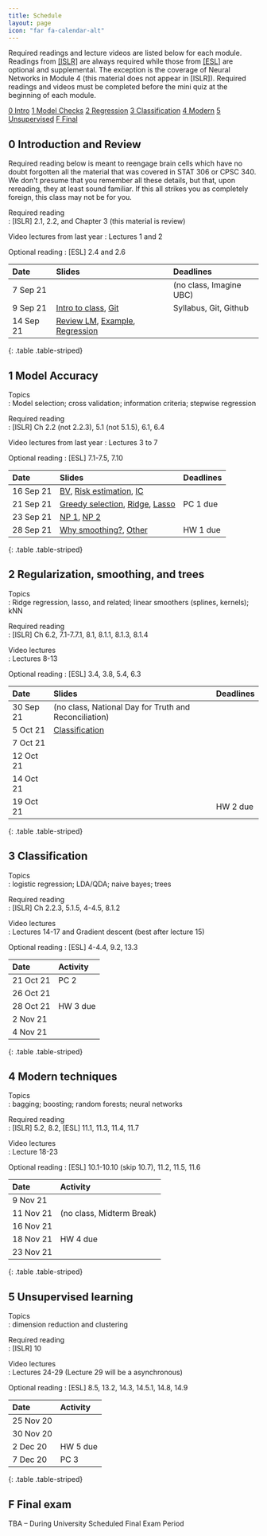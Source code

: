 ```yaml
---
title: Schedule
layout: page
icon: "far fa-calendar-alt"
---
```


Required readings and lecture videos are listed below for each module.
Readings from [\[ISLR\]](https://www.statlearning.com) are always required while those from [\[ESL\]](https://web.stanford.edu/~hastie/ElemStatLearn/) are optional and supplemental. The exception is the coverage of Neural Networks in Module 4 (this material does not appear in \[ISLR\]). Required readings and videos must be completed before the mini quiz at the beginning of each module.


<div class="text-center">
<div class="btn-group" role="group">
  <a role="button" class="btn btn-secondary" href="#0-introduction-and-review">0 Intro</a>
  <a role="button" class="btn btn-secondary" href="#1-model-accuracy">1 Model Checks</a>
  <a role="button" class="btn btn-secondary" href="#2-regularization-smoothing-and-trees">2 Regression</a>
  <a role="button" class="btn btn-secondary" href="#3-classification">3 Classification</a>
  <a role="button" class="btn btn-secondary" href="#4-modern-techniques">4 Modern</a>
  <a role="button" class="btn btn-secondary" href="#5-unsupervised-learning">5 Unsupervised</a>
  <a role="button" class="btn btn-secondary" href="#f-final-exam">F Final</a>
</div>
</div>



## 0 Introduction and Review

Required reading below is meant to reengage brain cells which have no doubt forgotten all
the material that was covered in STAT 306 or CPSC 340. We don't presume that you remember all these details, but that, upon rereading, they at least sound familiar. If this all strikes you as completely foreign, this class may not be for you. 

Required reading  
: \[ISLR\] 2.1, 2.2, and Chapter 3 (this material is review)

Video lectures from last year
: Lectures 1 and 2

Optional reading
: \[ESL\] 2.4 and 2.6

|Date      |Slides |Deadlines    |
|:---------|:-----------|:-----------|
|7 Sep 21  | |(no class, Imagine UBC) |
|9 Sep 21  |[Intro to class](00-intro-to-class.html), [Git](00-version-control.html) |Syllabus, Git, Github | |
|14 Sep 21 | [Review LM](assets/slides/01-lm-review.html), [Example](assets/slides/02-lm-example.html), [Regression](assets/slides/03-regression-function.html) |   |
{: .table .table-striped}




## 1 Model Accuracy

Topics  
: Model selection; cross validation; information criteria; stepwise regression

Required reading  
: \[ISLR\] Ch 2.2 (not 2.2.3), 5.1 (not 5.1.5), 6.1, 6.4

Video lectures from last year
: Lectures 3 to 7 

Optional reading
: \[ESL\] 7.1-7.5, 7.10

|Date      |Slides |Deadlines    |
|:---------|:-----------|:-----------|
|16 Sep 21 |[BV](assets/slides/04-bias-variance.html), [Risk estimation](assets/slides/05-estimating-test-mse.html), [IC](assets/slides/06-information-criteria.html)    | |
|21 Sep 21 | [Greedy selection](assets/slides/07-greedy-selection.html), [Ridge](assets/slides/08-ridge-regression.html), [Lasso](09-l1-penalties.html)   | PC 1 due |
|23 Sep 21 | [NP 1](assets/slides/10-basis-expansions.html), [NP 2](assets/slides/11-kernel-smoothers.html)  |
|28 Sep 21 | [Why smoothing?](assets/slides/12-why-smooth.html), [Other](assets/slides/13-gams-trees.html)         | HW 1 due  |
{: .table .table-striped}




## 2 Regularization, smoothing, and trees

Topics  
: Ridge regression, lasso, and related; linear smoothers (splines, kernels); kNN

Required reading  
: \[ISLR\] Ch 6.2, 7.1-7.7.1, 8.1, 8.1.1, 8.1.3, 8.1.4

Video lectures  
: Lectures 8-13

Optional reading
: \[ESL\] 3.4, 3.8, 5.4, 6.3

|Date      |Slides |Deadlines    |
|:---------|:---------|:-----|
|30 Sep 21 |(no class, National Day for Truth and Reconciliation) |
|5 Oct 21  | [Classification](assets/slides/14-classification-intro) |  |
|7 Oct 21  |          |  |
|12 Oct 21 |          |  |
|14 Oct 21 |          |  |
|19 Oct 21 |          | HW 2 due |
{: .table .table-striped}



## 3 Classification

Topics  
: logistic regression; LDA/QDA; naive bayes; trees

Required reading  
: \[ISLR\] Ch 2.2.3, 5.1.5, 4-4.5, 8.1.2

Video lectures  
: Lectures 14-17 and Gradient descent (best after lecture 15)

Optional reading
: \[ESL\] 4-4.4, 9.2, 13.3

|Date      |Activity  |
|:---------|:---------|
|21 Oct 21 |PC 2      |
|26 Oct 21 |          |
|28 Oct 21 |HW 3 due  |
|2 Nov 21  |          |
|4 Nov 21  |           |
{: .table .table-striped}



## 4 Modern techniques

Topics  
: bagging; boosting; random forests; neural networks

Required reading  
: \[ISLR\] 5.2, 8.2, \[ESL\] 11.1, 11.3, 11.4, 11.7

Video lectures  
: Lecture 18-23

Optional reading
: \[ESL\] 10.1-10.10 (skip 10.7), 11.2, 11.5, 11.6

| Date       | Activity                                    |
| :--------- | :---------                                  |
| 9 Nov 21   |                      |
| 11 Nov 21  | (no class, Midterm Break) |
| 16 Nov 21  |  |
| 18 Nov 21  | HW 4 due |
| 23 Nov 21  |  |
{: .table .table-striped}



## 5 Unsupervised learning

Topics  
: dimension reduction and clustering

Required reading  
: \[ISLR\] 10

Video lectures  
: Lectures 24-29 (Lecture 29 will be a asynchronous)

Optional reading
: \[ESL\] 8.5, 13.2, 14.3, 14.5.1, 14.8, 14.9


|Date      |Activity  |
|:---------|:---------|
|25 Nov 20 |  |
|30 Nov 20 |       |
|2 Dec 20  | HW 5 due |
|7 Dec 20  |PC 3              |
{: .table .table-striped}




## F Final exam

TBA – During University Scheduled Final Exam Period  

